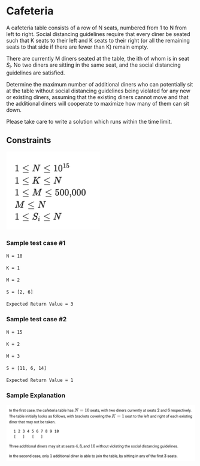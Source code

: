 # Cafeteria

A cafeteria table consists of a row of N seats, numbered from 1 to N from left to right. Social distancing guidelines require that every diner be seated such that K seats to their left and K seats to their right (or all the remaining seats to that side if there are fewer than K) remain empty.

There are currently M diners seated at the table, the ith of whom is in seat $S_i$. No two diners are sitting in the same seat, and the social distancing guidelines are satisfied.

Determine the maximum number of additional diners who can potentially sit at the table without social distancing guidelines being violated for any new or existing diners, assuming that the existing diners cannot move and that the additional diners will cooperate to maximize how many of them can sit down.

Please take care to write a solution which runs within the time limit.

## Constraints

<img width=250px src="ex1.png">

### Sample test case #1
```
N = 10

K = 1

M = 2

S = [2, 6]

Expected Return Value = 3
```

### Sample test case #2
```
N = 15

K = 2

M = 3

S = [11, 6, 14]

Expected Return Value = 1
```

### Sample Explanation

<img width=750px src="ex2.png">